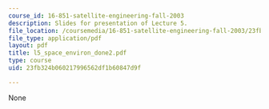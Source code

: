```yaml
---
course_id: 16-851-satellite-engineering-fall-2003
description: Slides for presentation of Lecture 5.
file_location: /coursemedia/16-851-satellite-engineering-fall-2003/23fb324b060217996562df1b60847d9f_l5_space_environ_done2.pdf
file_type: application/pdf
layout: pdf
title: l5_space_environ_done2.pdf
type: course
uid: 23fb324b060217996562df1b60847d9f

---
```

None